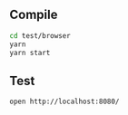 ## Compile

```bash
cd test/browser
yarn 
yarn start 
```

## Test

```bash
open http://localhost:8080/

```
